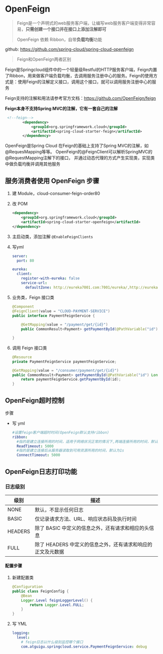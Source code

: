 # OpenFeign

> Feign是一个声明式的web服务客户端，让编写web服务客户端变得非常容易，**只需创建一个接口并在接口上添加注解即可**
>
> OpenFeign 依赖 Ribbon，自带**负载均衡**功能

github: https://github.com/spring-cloud/spring-cloud-openfeign

> Feign和OpenFeign两者区别

Feign是Springcloud组件中的一个轻量级Restful的HTTP服务客户端，Feign内置了Ribbon，用来做客户端负载均衡，去调用服务注册中心的服务。Feign的使用方式是：使用Feign的注解定义接口，调用这个接口，就可以调用服务注册中心的服务

Feign支持的注解和用法请参考官方文档：https://github.com/OpenFeign/feign

**Feign本身不支持Spring MVC的注解，它有一套自己的注解**

```xml
 <!--feign-->
        <dependency>
            <groupId>org.springframework.cloud</groupId>
            <artifactId>spring-cloud-starter-feign</artifactId>
        </dependency>
```

OpenFeign是Spring Cloud 在Feign的基础上支持了Spring MVC的注解，如@RequesMapping等等。
OpenFeign的@FeignClient可以解析SpringMVC的@RequestMapping注解下的接口，
并通过动态代理的方式产生实现类，实现类中做负载均衡并调用其他服务

## 服务消费者使用 OpenFeign 步骤

1. 建 Module，cloud-consumer-feign-order80

2. 改 POM

   ```xml
   <dependency>
       <groupId>org.springframework.cloud</groupId>
       <artifactId>spring-cloud-starter-openfeign</artifactId>
   </dependency>
   ```

3. 主启动类，添加注解 `@EnableFeignClients`

4. 写yml

   ```yaml
   server:
     port: 80
   
   eureka:
     client:
       register-with-eureka: false
       service-url:
         defaultZone: http://eureka7001.com:7001/eureka/,http://eureka7002.com:7002/eureka/
   ```

5. 业务类，Feign 接口类

   ```java
   @Component
   @FeignClient(value = "CLOUD-PAYMENT-SERVICE")
   public interface PaymentFeignService {
       
       @GetMapping(value = "/payment/get/{id}")
       public CommonResult<Payment> getPaymentById(@PathVariable("id") Long id);
   
   }
   ```

6. 调用 Feign 接口类

   ```java
   @Resource
   private PaymentFeignService paymentFeignService;
   
   @GetMapping(value = "/consumer/payment/get/{id}")
   public CommonResult<Payment> getPaymentById(@PathVariable("id") Long id) {
       return paymentFeignService.getPaymentById(id);
   }
   ```

   

## OpenFeign超时控制

步骤

- 写 yml

  ```yaml
  #设置feign客户端超时时间(OpenFeign默认支持ribbon)
  ribbon:
    #指的是建立连接所用的时间，适用于网络状况正常的情况下,两端连接所用的时间，默认为1s
    ReadTimeout: 5000
    #指的是建立连接后从服务器读取到可用资源所用的时间，默认为1s
    ConnectTimeout: 5000
  ```



## OpenFeign日志打印功能

### 日志级别

| 级别    | 描述                                                        |
| ------- | ----------------------------------------------------------- |
| NONE    | 默认，不显示任何日志                                        |
| BASIC   | 仅记录请求方法、URL、响应状态码及执行时间                   |
| HEADERS | 除了 BASIC 中定义的信息之外，还有请求和相应的头信息         |
| FULL    | 除了 HEADERS 中定义的信息之外，还有请求和响应的正文及元数据 |

#### 配置步骤

1. 新建配置类

   ```java
   @Configuration
   public class FeignConfig {
       @Bean
       Logger.Level feignLoggerLevel() {
           return Logger.Level.FULL;
       }
   }
   ```

2. 写 YML

   ```yaml
   logging:
     level:
       # feign日志以什么级别监控哪个接口
       com.atguigu.springcloud.service.PaymentFeignService: debug
   ```

   





















































































































